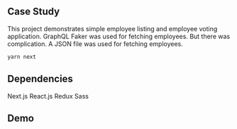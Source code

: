 ## Case Study

This project demonstrates simple employee listing and employee voting application.
GraphQL Faker was used for fetching employees. But there was complication. A JSON file
was used for fetching employees.

```bash
yarn next
```

## Dependencies

Next.js
React.js
Redux
Sass


## Demo

